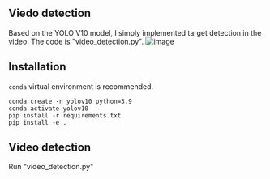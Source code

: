 ## Viedo detection

Based on the YOLO V10 model, I simply implemented target detection in the video. The code is "video_detection.py".
![image](https://github.com/psycho-ygq/video_detection_based_on_yolov10/assets/78340742/f65f94f2-53f8-499e-a9e1-6274c5272f4e)


## Installation
`conda` virtual environment is recommended. 
```
conda create -n yolov10 python=3.9
conda activate yolov10
pip install -r requirements.txt
pip install -e .
```

## Video detection

Run "video_detection.py"
